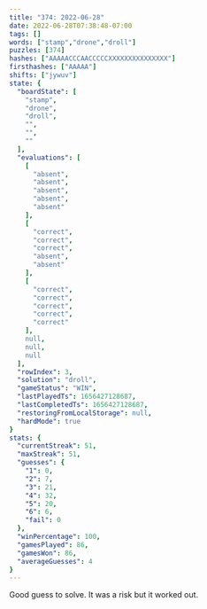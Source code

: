 ```yaml
---
title: "374: 2022-06-28"
date: 2022-06-28T07:38:48-07:00
tags: []
words: ["stamp","drone","droll"]
puzzles: [374]
hashes: ["AAAAACCCAACCCCCXXXXXXXXXXXXXXX"]
firsthashes: ["AAAAA"]
shifts: ["jywuv"]
state: {
  "boardState": [
    "stamp",
    "drone",
    "droll",
    "",
    "",
    ""
  ],
  "evaluations": [
    [
      "absent",
      "absent",
      "absent",
      "absent",
      "absent"
    ],
    [
      "correct",
      "correct",
      "correct",
      "absent",
      "absent"
    ],
    [
      "correct",
      "correct",
      "correct",
      "correct",
      "correct"
    ],
    null,
    null,
    null
  ],
  "rowIndex": 3,
  "solution": "droll",
  "gameStatus": "WIN",
  "lastPlayedTs": 1656427128687,
  "lastCompletedTs": 1656427128687,
  "restoringFromLocalStorage": null,
  "hardMode": true
}
stats: {
  "currentStreak": 51,
  "maxStreak": 51,
  "guesses": {
    "1": 0,
    "2": 7,
    "3": 21,
    "4": 32,
    "5": 20,
    "6": 6,
    "fail": 0
  },
  "winPercentage": 100,
  "gamesPlayed": 86,
  "gamesWon": 86,
  "averageGuesses": 4
}
---
```


<!-- more -->
Good guess to solve. It was a risk but it worked out. 
